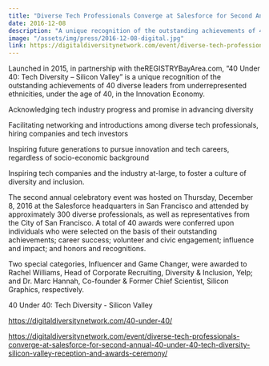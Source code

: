 ```yaml
---
title: "Diverse Tech Professionals Converge at Salesforce for Second Annual “40 Under 40: Tech Diversity – Silicon Valley” Reception and Awards Ceremony"
date: 2016-12-08
description: "A unique recognition of the outstanding achievements of 40 diverse leaders from underrepresented ethnicities, under the age of 40, in the Innovation Economy."
image: "/assets/img/press/2016-12-08-digital.jpg"
link: https://digitaldiversitynetwork.com/event/diverse-tech-professionals-converge-at-salesforce-for-second-annual-40-under-40-tech-diversity-silicon-valley-reception-and-awards-ceremony/
---
```


Launched in 2015, in partnership with theREGISTRYBayArea.com, “40 Under 40: Tech Diversity – Silicon Valley” is a unique recognition of the outstanding achievements of 40 diverse leaders from underrepresented ethnicities, under the age of 40, in the Innovation Economy.

Acknowledging tech industry progress and promise in advancing diversity

Facilitating networking and introductions among diverse tech professionals, hiring companies and tech investors

Inspiring future generations to pursue innovation and tech careers, regardless of socio-economic background

Inspiring tech companies and the industry at-large, to foster a culture of diversity and inclusion.

The second annual celebratory event was hosted on Thursday, December 8, 2016 at the Salesforce headquarters in San Francisco and attended by approximately 300 diverse professionals, as well as representatives from the City of San Francisco. A total of 40 awards were conferred upon individuals who were selected on the basis of their outstanding achievements; career success; volunteer and civic engagement; influence and impact; and honors and recognitions.

Two special categories, Influencer and Game Changer, were awarded to Rachel Williams, Head of Corporate Recruiting, Diversity & Inclusion, Yelp; and Dr. Marc Hannah, Co-founder & Former Chief Scientist, Silicon Graphics, respectively.

40 Under 40: Tech Diversity - Silicon Valley

https://digitaldiversitynetwork.com/40-under-40/

https://digitaldiversitynetwork.com/event/diverse-tech-professionals-converge-at-salesforce-for-second-annual-40-under-40-tech-diversity-silicon-valley-reception-and-awards-ceremony/
